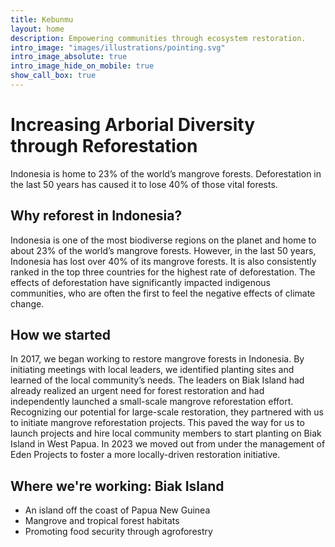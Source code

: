 ```yaml
---
title: Kebunmu
layout: home
description: Empowering communities through ecosystem restoration.
intro_image: "images/illustrations/pointing.svg"
intro_image_absolute: true
intro_image_hide_on_mobile: true
show_call_box: true
---
```


# Increasing Arborial Diversity through Reforestation

Indonesia is home to 23% of the world’s mangrove forests. Deforestation in the last 50 years has caused it to lose 40% of those vital forests.

## Why reforest in Indonesia?

Indonesia is one of the most biodiverse regions on the planet and home to about 23% of the world’s mangrove forests. However, in the last 50 years, Indonesia has lost over 40% of its mangrove forests. It is also consistently ranked in the top three countries for the highest rate of deforestation. The effects of deforestation have significantly impacted indigenous communities, who are often the first to feel the negative effects of climate change.


## How we started

In 2017, we began working to restore mangrove forests in Indonesia. By initiating meetings with local leaders, we identified planting sites and learned of the local community’s needs. The leaders on Biak Island had already realized an urgent need for forest restoration and had independently launched a small-scale mangrove reforestation effort. Recognizing our potential for large-scale restoration, they partnered with us to initiate mangrove reforestation projects. This paved the way for us to launch projects and hire local community members to start planting on Biak Island in West Papua. In 2023 we moved out from under the management of Eden Projects to foster a more locally-driven restoration initiative.

## Where we're working: Biak Island


- An island off the coast of Papua New Guinea
- Mangrove and tropical forest habitats
- Promoting food security through agroforestry


